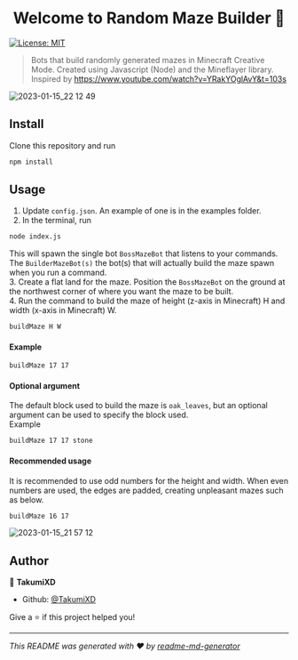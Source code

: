 <h1 align="center">Welcome to Random Maze Builder 👋</h1>
<p>
  <a href="#" target="_blank">
    <img alt="License: MIT" src="https://img.shields.io/badge/License-MIT-yellow.svg" />
  </a>
</p>

> Bots that build randomly generated mazes in Minecraft Creative Mode. Created using Javascript (Node) and the Mineflayer library.  
Inspired by https://www.youtube.com/watch?v=YRakYOglAvY&t=103s

![2023-01-15_22 12 49](https://user-images.githubusercontent.com/85015271/212610153-64c20584-d00b-4fcb-86da-92753b97522f.png)

## Install

Clone this repository and run
```sh
npm install
```

## Usage

1. Update ``config.json``. An example of one is in the examples folder.
2. In the terminal, run
```sh
node index.js
```
This will spawn the single bot ``BossMazeBot`` that listens to your commands. The ``BuilderMazeBot(s)`` the bot(s) that will actually build the maze spawn when you run a command.  
3. Create a flat land for the maze. Position the ``BossMazeBot`` on the ground at the northwest corner of where you want the maze to be built.  
4. Run the command to build the maze of height (z-axis in Minecraft) H and width (x-axis in Minecraft) W. 
```sh
buildMaze H W
```
#### Example
```sh
buildMaze 17 17
```

#### Optional argument 
The default block used to build the maze is ``oak_leaves``, but an optional argument can be used to specify the block used.  
Example 
```sh
buildMaze 17 17 stone
```

#### Recommended usage
It is recommended to use odd numbers for the height and width. When even numbers are used, the edges are padded, creating unpleasant mazes such as below.
```sh
buildMaze 16 17
```
![2023-01-15_21 57 12](https://user-images.githubusercontent.com/85015271/212608750-201e015a-0b19-4d41-9652-1fb505c2e4bf.png)

## Author

👤 **TakumiXD**

* Github: [@TakumiXD](https://github.com/TakumiXD)

Give a ⭐️ if this project helped you!

***
_This README was generated with ❤️ by [readme-md-generator](https://github.com/kefranabg/readme-md-generator)_


